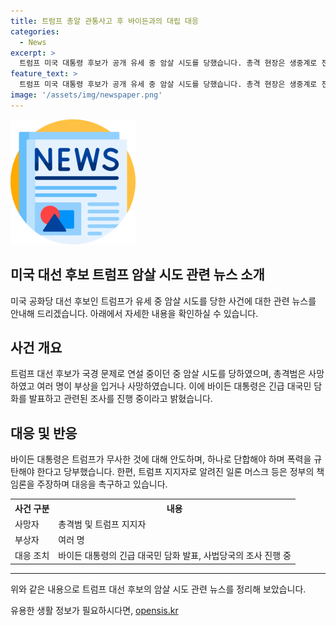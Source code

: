 ```yaml
---
title: 트럼프 총알 관통사고 후 바이든과의 대립 대응
categories:
  - News
excerpt: >
  트럼프 미국 대통령 후보가 공개 유세 중 암살 시도를 당했습니다. 총격 현장은 생중계로 전달되었고, 트럼프는 경호원과 함께 현장을 떠나면서 청중에게 안부를 전하며 주먹을 치켜들었습니다. 암살범과 트럼프 지지자 한 명이 사망했다고 전해졌고, 바이든 대통령은 긴급 대국민 담화를 발표하여 사태를 규탄했습니다. 또한 테슬라 CEO인 일론 머스크는 경호 관련 책임자들의 사퇴를 요구하며 정부 책임론을 주장했습니다. (취재: 정명원 / 영상편집: 김종미 / 제작: 디지털뉴스편집부)
feature_text: >
  트럼프 미국 대통령 후보가 공개 유세 중 암살 시도를 당했습니다. 총격 현장은 생중계로 전달되었고, 트럼프는 경호원과 함께 현장을 떠나면서 청중에게 안부를 전하며 주먹을 치켜들었습니다. 암살범과 트럼프 지지자 한 명이 사망했다고 전해졌고, 바이든 대통령은 긴급 대국민 담화를 발표하여 사태를 규탄했습니다. 또한 테슬라 CEO인 일론 머스크는 경호 관련 책임자들의 사퇴를 요구하며 정부 책임론을 주장했습니다. (취재: 정명원 / 영상편집: 김종미 / 제작: 디지털뉴스편집부)
image: '/assets/img/newspaper.png'
---
```


<p><img src="/assets/img/newspaper.png" alt="kimp 속보" /></p>

<h2 data-ke-size="size26">미국 대선 후보 트럼프 암살 시도 관련 뉴스 소개</h2>

<p data-ke-size="size16">미국 공화당 대선 후보인 트럼프가 유세 중 암살 시도를 당한 사건에 대한 관련 뉴스를 안내해 드리겠습니다. 아래에서 자세한 내용을 확인하실 수 있습니다.</p>

<h2 data-ke-size="size24">사건 개요</h2>

<p data-ke-size="size16">트럼프 대선 후보가 국경 문제로 연설 중이던 중 암살 시도를 당하였으며, 총격범은 사망하였고 여러 명이 부상을 입거나 사망하였습니다. 이에 바이든 대통령은 긴급 대국민 담화를 발표하고 관련된 조사를 진행 중이라고 밝혔습니다.</p>

<h2 data-ke-size="size24">대응 및 반응</h2>

<p data-ke-size="size16">바이든 대통령은 트럼프가 무사한 것에 대해 안도하며, 하나로 단합해야 하며 폭력을 규탄해야 한다고 당부했습니다. 한편, 트럼프 지지자로 알려진 일론 머스크 등은 정부의 책임론을 주장하며 대응을 촉구하고 있습니다.</p>

<table>
  <tr>
    <th>사건 구분</th>
    <th>내용</th>
  </tr>
  <tr>
    <td>사망자</td>
    <td>총격범 및 트럼프 지지자</td>
  </tr>
  <tr>
    <td>부상자</td>
    <td>여러 명</td>
  </tr>
  <tr>
    <td>대응 조치</td>
    <td>바이든 대통령의 긴급 대국민 담화 발표, 사법당국의 조사 진행 중</td>
  </tr>
</table>

<hr>

<p data-ke-size="size16">위와 같은 내용으로 트럼프 대선 후보의 암살 시도 관련 뉴스를 정리해 보았습니다.</p>
유용한 생활 정보가 필요하시다면, <a href="https://opensis.kr" rel="dofollow">opensis.kr</a>


